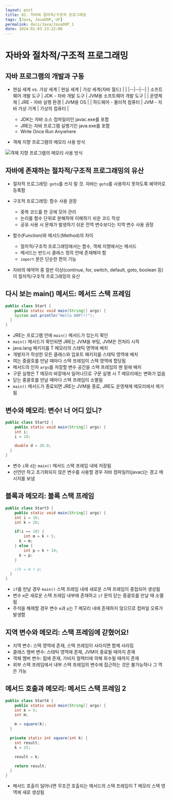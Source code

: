 ```yaml
---
layout: post
title: 02. 자바와 절차적/구조적 프로그래밍
tags: [Java, JavaOOP, UF]
permalink: docs/Java/JavaOOP_1
date: 2024-01-03 23:22:00
---
```

# 자바와 절차적/구조적 프로그래밍
## 자바 프로그램의 개발과 구동
- 현실 세계 vs. 가상 세계
| 현실 세계 | 가상 세계(자바 월드)  |  |
|--|--|--|
| 소프트웨어 개발 도구  | JDK - 자바 개발 도구  | JVM용 소프트웨어 개발 도구 |
| 운영체제 | JRE - 자바 실행 환경 | JVM용 OS |
| 하드웨어 - 물리적 컴퓨터 | JVM - 자바 가상 기계 | 가상의 컴퓨터 |

  - JDK는 자바 소스 컴파일러인 javac.exe를 포함
  - JRE는 자바 프로그램 실행기인 java.exe를 포함
  - Write Once Run Anywhere

- 객체 지향 프로그램의 메모리 사용 방식

![객체 지향 프로그램의 메모리 사용 방식](https://i.imgur.com/sSbgPLr.png)

## 자바에 존재하는 절차적/구조적 프로그래밍의 유산

- 절차적 프로그래밍: `goto`를 쓰지 말 것. 자바는 `goto`를 사용하지 못하도록 예약어로 등록함
- 구조적 프로그래밍: 함수 사용 권장
  - 중복 코드를 한 곳에 모아 관리
  - 논리를 함수 단위로 분해하여 이해하기 쉬운 코드 작성
  - 공유 사용 시 문제가 발생하기 쉬운 전역 변수보다는 지역 변수 사용 권장
 
- 함수(Function)와 메서드(Method)의 차이
  - 절차적/구조적 프로그래밍에서는 함수, 객체 지향에서는 메서드
  - 메서드는 반드시 클래스 정의 안에 존재해야 함
  - `import` 문은 단순한 편의 기능

- 자바의 예약어 중 절반 이상(continue, for, switch, default, goto, boolean 등)이 절차적/구조적 프로그래밍의 유산

## 다시 보는 main() 메서드: 메서드 스택 프레임
```java
public class Start {
	public static void main(String[] args) {
  	System.out.println("Hello OOP!!!");
  }
}
```

- JRE는 프로그램 안에 `main()` 메서드가 있는지 확인
-  `main()` 메서드가 확인되면 JRE는 JVM을 부팅, JVM은 전처리 시작
  -  java.lang 패키지를 T 메모리의 스태틱 영역에 배치
  -  개발자가 작성한 모든 클래스와 임포트 패키지를 스태틱 영역에 배치
- 여는 중괄호를 만날 때마다 스택 프레임이 스택 영역에 할당됨
- 메서드의 인자 `args`를 저장할 변수 공간을 스택 프레임의 맨 밑에 배치
- 구문 실행은 T 메모리 바깥에서 일어나므로 구문 실행 시 T 메모리에는 변화가 없음
- 닫는 중괄호를 만날 때마다 스택 프레임이 소멸됨
- `main()` 메서드가 종료되면 JRE는 JVM을 종료, JRE도 운영체제 메모리에서 제거됨

## 변수와 메모리: 변수! 너 어디 있니?
```java
public class Start2 {
	public static void main(String[] args) {
  	int i;
    i = 10;

    double d = 20.0;
  }
}
```

- 변수 `i`와 `d`는 `main()` 메서드 스택 프레임 내에 저장됨
- 선언만 하고 초기화되지 않은 변수를 사용할 경우 자바 컴파일러(javac)는 경고 메시지를 보냄

## 블록과 메모리: 블록 스택 프레임
```java
public class Start3 {
	public static void main(String[] args) {
  	int i = 10;
    int k = 20;

    if(i == 10) {
    	int m = k + 5;
      k = m;
    } else {
    	int p = k + 10;
      k = p;
    }

    //k = m + p;
  }
}
```

- `if`를 만날 경우 `main()` 스택 프레임 내에 새로운 스택 프레임이 중첩되어 생성됨
- 변수 `m`은 새로운 스택 프레임 내부에 존재하고 `if` 문의 닫는 중괄호를 만날 때 소멸됨
- 주석을 해제할 경우 변수 `m`과 `p`는 T 메모리 내에 존재하지 않으므로 컴파일 오류가 발생함

## 지역 변수와 메모리: 스택 프레임에 갇혔어요!
- 지역 변수: 스택 영역에 존재, 스택 프레임이 사라지면 함께 사라짐
- 클래스 멤버 변수: 스태틱 영역에 존재, JVM이 종료될 때까지 존재
- 객체 멤버 변수: 힙에 존재, 가비지 컬렉터에 의해 회수될 때까지 존재
- 외부 스택 프레임에서 내부 스택 프레임의 변수에 접근하는 것은 불가능하나 그 역은 가능

## 메서드 호출과 메모리: 메서드 스택 프레임 2
```java
public class Start4 {
	public static void main(String[] args) {
  	int k = 5;
    int m;

    m = square(k);
  }

  private static int square(int k) {
  	int result;
    k = 25;

    result = k;

    return result;
  }
}
```

- 메서드 호출이 일어나면 무조건 호출되는 메서드의 스택 프레임이 T 메모리 스택 영역에 새로 생성됨